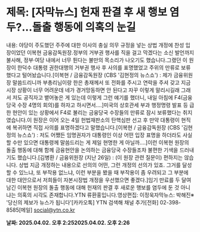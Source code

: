 # **제목: [자막뉴스] 헌재 판결 후 새 행보 염두?...돌출 행동에 의혹의 눈길**

  내용: 야당이 주도했던 주주에 대한 이사의 충실 의무 규정을 넣는 상법 개정에 찬성 입장이었던 이복현 금융감독원장.정부의 거부권 행사를 직을 걸고 막겠다는 소신 발언까지 불사해, 정부·여당 내에서 너무 튄다는 불만의 목소리가 나오기도 했습니다.그랬던 이 원장이 한덕수 대통령 권한대행의 거부권 행사 후 사의를 표명했었고 주위의 만류로 보류했다고 털어놨습니다.[이복현 / 금융감독원장 (CBS '김현정의 뉴스쇼') : 제가 금융위원장 말씀드리니까 부총리님이랑 한은 총재께서 또 전화를 주시고 연락을 주셔 갖고 지금 시장 상황이 너무 어려운데 네가 경거망동하면 안 된다고 자꾸 이렇게 말리시길래 그래서 저도 공직자고 뱉어놓은 게 있는데 이렇게 그런 얘기를 했더니, 내일 아침에 F4(금융당국 수장 4명의 회의)를 하자고 하시면서….]미국의 상호관세 부과 행정명령 발표 등 급한 현안이 있는 상황에서 F4로 불리는 금융당국 수장들의 만류로 잠시 보류했다는 취지였습니다.이 원장은 이어 오는 4일 헌법재판소의 탄핵심판 선고 후 만약 대통령이 현직에 복귀하면 직접 사의를 표명하겠다고 말했습니다.[이복현 / 금융감독원장 (CBS '김현정의 뉴스쇼') : 저도 어쨌든 임명권자가 대통령인 이상 어떤 입장 표명을 하더라도 사실 할 수만 있으면 대통령께 말씀드리는 게 제일 현명한 게 아닐까….]이런 이복현 원장의 돌출 행동에 대해 함께 금융현안을 논의하는 금융당국 수장들조차 불편한 기색을 드러내기도 했습니다.[김병환 / 금융위원장 (지난 26일) : (이 원장 관련 질문이) 편하지는 않습니다. 상법 지금 개정하는 내용으로 선의의 어떤, 그런 개정의 선의가 있죠. 그거를 달성할 수 있느냐, 또 부작용 없느냐, 이런 부분을 봤을 때 부작용이 좀 우려되고 그 부분에 대한 대안으로서 저희들이 자본시장법 개정을 우선했으면 좋겠다.]임기 만료를 두 달여 남긴 이복현 원장의 돌출 행동에 대해 헌재의 판결 후 새로운 행보를 염두에 둔 것 아니냐는 의혹의 시각도 존재합니다.YTN 류환홍입니다.영상편집: 이정욱자막뉴스: 박해진※ '당신의 제보가 뉴스가 됩니다'[카카오톡] YTN 검색해 채널 추가[전화] 02-398-8585[메일] social@ytn.co.kr

  **날짜: 2025.04.02. 오후 2:252025.04.02. 오후 2:26**